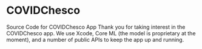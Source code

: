# COVIDChesco
Source Code for COVIDChesco App
Thank you for taking interest in the COVIDChesco app. We use Xcode, Core ML (the model is proprietary at the moment), and a number of public APIs to keep the app up and running.

